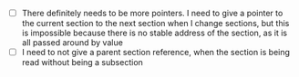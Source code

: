 * [ ] There definitely needs to be more pointers. I need to give a pointer to the current section to the next section when I change sections, but this is impossible because there is no stable address of the section, as it is all passed around by value
* [ ] I need to not give a parent section reference, when the section is being read without being a subsection

